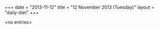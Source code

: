+++
date = "2013-11-12"
title = "12 November 2013 (Tuesday)"
layout = "daily-diet"
+++


\<no entries\>

